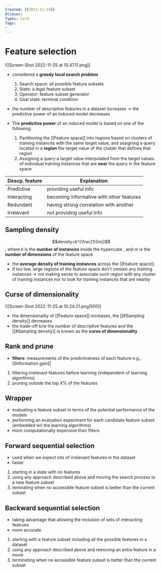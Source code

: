 ```yaml
---
Created: [[2022-11-24]]
Aliases: 
Types: Card
Tags: 
- 
---
```

# Feature selection
![[Screen Shot 2022-11-25 at 10.47.11.png]]
- considered a **greedy local search problem**
  1. Search space: all possible feature subsets
  2. State: a legal feature subset
  3. Operator: feature subset generator
  4. Goal state: terminal condition

- the number of descriptive features in a dataset increases → the predictive power of an induced model decreases
- The **predictive power** of an induced model is based on one of the following: 
  1. Partitioning the [[Feature space]] into regions based on clusters of training instances with the same target value, and assigning a query located in a **region** the target value of the cluster that defines that region
  2. Assigning a query a target value interpolated from the target values of individual training instances that are **near** the query in the feature space

| Descp. feature | Explanation                              |
| -------------- | ---------------------------------------- |
| Predictive     | providing useful info                    |
| Interacting    | becoming informative with other features |
| Redundant      | having strong correlation with another   |
| Irrelevant     | not providing useful info                |

## Sampling density
$$density=k^{\frac{1}{m}}$$
, where $k$ is the **number of instances** inside the hypercube
, and $m$ is the **number of dimensions** of the feature space

- the **average density of training instances** across the [[Feature space]]
- if too low, large regions of the feature space don't contain any training instances
   → not making sense to associate such region with any cluster of training instances nor to look for training instances that are nearby

## Curse of dimensionality
![[Screen Shot 2022-11-25 at 10.24.21.png|500]]
- the dimensionality of [[Feature space]] increases, the [[#Sampling density]] decreases
- the trade-off b/w the number of descriptive features and the [[#Sampling density]] is known as the **curse of dimensionality**

## Rank and prune
- **filters**: measurements of the predictiveness of each feature
  e.g., [[Information gain]]
1. filtering irrelevant features before learning
   (independent of learning algorithms)
2. pruning outside the top $X\%$ of the features

## Wrapper
- evaluating a feature subset in terms of the potential performance of the models
- performing an evaluation experiment for each candidate feature subset (embedded w/i the learning algorithms)
- more computationally expensive than filters

## Forward sequential selection
- used when we expect lots of irrelevant features in the dataset
- faster
1. starting in a state with no features
2. using any approach described above and moving the search process to a new feature subset
3. teminating when no accessible feature subset is better than the current subset

## Backward sequential selection
- taking advantage that allowing the inclusion of sets of interacting featrues
- more accurate
1. starting with a feature subset including all the possible features in a dataset
2. using any approach described above and removing an extra feature in a move
3. terminating when no accessible feature subset is better than the current subset
